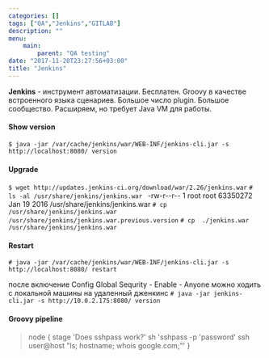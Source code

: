 ```yaml
---
categories: []
tags: ["QA","Jenkins","GITLAB"]
description: ""
menu: 
    main:
        parent: "QA testing"
date: "2017-11-20T23:27:56+03:00"
title: "Jenkins"
---
```


**Jenkins** - инструмент автоматизации. Бесплатен. 
Groovy  в качестве встроенного языка сценариев.
Большое число plugin. Большое сообщество.
Расширяем, но требует Java VM для работы.
<!--more-->

#### Show version
```$ java -jar /var/cache/jenkins/war/WEB-INF/jenkins-cli.jar -s http://localhost:8080/ version```


#### Upgrade
> 
```$ wget http://updates.jenkins-ci.org/download/war/2.26/jenkins.war```
```# ls -al /usr/share/jenkins/jenkins.war ```
-rw-r--r-- 1 root root 63350272 Jan 19  2016 /usr/share/jenkins/jenkins.war
```# cp  /usr/share/jenkins/jenkins.war /usr/share/jenkins/jenkins.war.previous.version```
```# cp  ./jenkins.war /usr/share/jenkins/jenkins.war```


#### Restart
```# java -jar /var/cache/jenkins/war/WEB-INF/jenkins-cli.jar -s http://localhost:8080/ restart```

после включение Config Global Sequrity - Enable - Anyone 
можно ходить с локальной машины на удаленный дженкинс
```# java -jar jenkins-cli.jar -s http://10.0.2.175:8080/ version ```


#### Groovy pipeline
> node {
    stage 'Does sshpass work?'
    sh 'sshpass -p \'password\' ssh user@host "ls; hostname; whois google.com;"'
}
